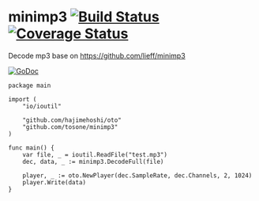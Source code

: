 # minimp3 [![Build Status](https://travis-ci.org/tosone/minimp3.svg?branch=master)](https://travis-ci.org/tosone/minimp3) [![Coverage Status](https://coveralls.io/repos/github/tosone/minimp3/badge.svg)](https://coveralls.io/github/tosone/minimp3)

Decode mp3 base on https://github.com/lieff/minimp3

[![GoDoc](https://godoc.org/github.com/tosone/minimp3?status.svg)](https://godoc.org/github.com/tosone/minimp3)

``` golang
package main

import (
	"io/ioutil"

	"github.com/hajimehoshi/oto"
	"github.com/tosone/minimp3"
)

func main() {
	var file, _ = ioutil.ReadFile("test.mp3")
	dec, data, _ := minimp3.DecodeFull(file)

	player, _ := oto.NewPlayer(dec.SampleRate, dec.Channels, 2, 1024)
	player.Write(data)
}
```
